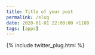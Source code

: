 ```yaml
---
title: Title of your post
permalink: /slug
date: 2020-01-01 22:00:00 +1100
tags: [apps]
---
```


{% include twitter_plug.html %}
